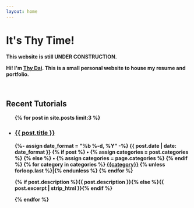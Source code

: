 ```yaml
---
layout: home
---
```


<h1>It's Thy Time!</h1>

<b>This website is still UNDER CONSTRUCTION.<b>

Hi!  I'm [Thy Dai](mailto:tdai1011@gmail.com).  This is a small personal website to house my resume and portfolio.

<br>
<div class="list-group">
  <h2>Recent Tutorials</h2>
  <ul class="posts noList">
  {% for post in site.posts limit:3 %}
    <li>
      <h3><a href="{{site.baseurl}}{{post.url}}">{{ post.title }}</a></h3>
      <p class="text-muted">
      <time datetime="{{ page.date | date_to_xmlschema }}">
        {%- assign date_format = "%b %-d, %Y" -%}
        {{ post.date | date: date_format }}
      </time>
      {% if post %}
        • {% assign categories = post.categories %}
      {% else %}
        • {% assign categories = page.categories %}
      {% endif %}
      {% for category in categories %}
        <a href="{{site.baseurl}}/categories/{{category|slugize}}">{{category}}</a>
        {% unless forloop.last %}|{% endunless %}
      {% endfor %}
      </p>
      <p>{% if post.description %}{{ post.description }}{% else %}{{ post.excerpt | strip_html }}{% endif %}</p>
    </li>
  {% endfor %}
  </ul>
</div>
